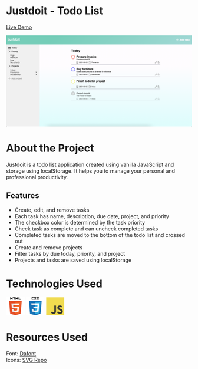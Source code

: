 # Justdoit - Todo List

<a href="https://ronaldfer.github.io/todolist//">Live Demo </a>

![](src/images/justdoit.png)

# About the Project

Justdoit is a todo list application created using vanilla JavaScript and storage using localStorage. It helps you to manage your personal and professional productivity.

## Features

- Create, edit, and remove tasks
- Each task has name, description, due date, project, and priority
- The checkbox color is determined by the task priority
- Check task as complete and can uncheck completed tasks
- Completed tasks are moved to the bottom of the todo list and crossed out
- Create and remove projects
- Filter tasks by due today, priority, and project
- Projects and tasks are saved using localStorage

# Technologies Used

<img src="https://github.com/devicons/devicon/blob/master/icons/html5/html5-original-wordmark.svg" width="50"> <img src="https://github.com/devicons/devicon/blob/master/icons/css3/css3-original-wordmark.svg" width="50"> <img src="https://github.com/devicons/devicon/blob/master/icons/javascript/javascript-original.svg" width="50">

# Resources Used

Font: <a href="https://www.dafont.com/themes.php">Dafont </a>
\
Icons: <a href="https://www.svgrepo.com/">SVG Repo </a>
